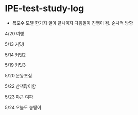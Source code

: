 # IPE-test-study-log

- 폭포수 모델
   한가지 일이 끝나야지 다음일이 진행이 됨.
   순차적 방향

4/20 여행

5/13 커밋!

5/14 커밋2

5/19 커밋3

5/20 운동조짐

5/22 산책많이함

5/23 야근 여파

5/24 오늘도 농땡이
